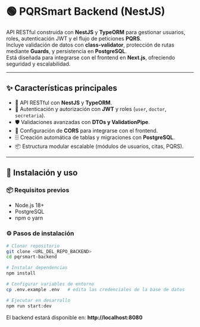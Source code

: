 # 🟢 PQRSmart Backend (NestJS)

API RESTful construida con **NestJS** y **TypeORM** para gestionar usuarios, roles, autenticación JWT y el flujo de peticiones **PQRS**.  
Incluye validación de datos con **class-validator**, protección de rutas mediante **Guards**, y persistencia en **PostgreSQL**.  
Está diseñada para integrarse con el frontend en **Next.js**, ofreciendo seguridad y escalabilidad.

---

## ✨ Características principales
- 🚀 API RESTful con **NestJS** y **TypeORM**.  
- 🔑 Autenticación y autorización con **JWT** y roles (`user`, `doctor`, `secretaria`).  
- 🛡️ Validaciones avanzadas con **DTOs y ValidationPipe**.  
- 🔗 Configuración de **CORS** para integrarse con el frontend.  
- 🗄️ Creación automática de tablas y migraciones con **PostgreSQL**.  
- 📦 Estructura modular escalable (módulos de usuarios, citas, PQRS).

---

## 🚀 Instalación y uso

### 📦 Requisitos previos
- Node.js 18+
- PostgreSQL
- npm o yarn

### ⚙️ Pasos de instalación
```bash
# Clonar repositorio
git clone <URL_DEL_REPO_BACKEND>
cd pqrsmart-backend

# Instalar dependencias
npm install

# Configurar variables de entorno
cp .env.example .env   # edita las credenciales de la base de datos

# Ejecutar en desarrollo
npm run start:dev
```
El backend estará disponible en: **http://localhost:8080**
